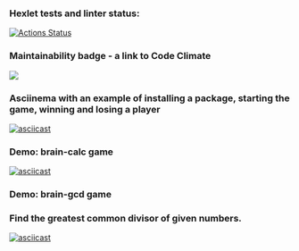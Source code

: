 ### Hexlet tests and linter status:

[![Actions Status](https://github.com/MikRyam/frontend-project-lvl1/workflows/hexlet-check/badge.svg)](https://github.com/MikRyam/frontend-project-lvl1/actions)

### Maintainability badge - a link to Code Climate

<a href="https://codeclimate.com/github/MikRyam/frontend-project-lvl1/maintainability"><img src="https://api.codeclimate.com/v1/badges/7e577254a7f9e778c060/maintainability" /></a>

### Asciinema with an example of installing a package, starting the game, winning and losing a player
[![asciicast](https://asciinema.org/a/7aSCJTf9p88GW4IV0L3Y1yYVk.svg)](https://asciinema.org/a/7aSCJTf9p88GW4IV0L3Y1yYVk)

### Demo: brain-calc game
[![asciicast](https://asciinema.org/a/tsGyGMzoXgHFUhq5w51WbUrp1.svg)](https://asciinema.org/a/tsGyGMzoXgHFUhq5w51WbUrp1)

### Demo: brain-gcd game
### Find the greatest common divisor of given numbers.
[![asciicast](https://asciinema.org/a/sfc6IhwGKlVTf41wweCak92SQ.svg)](https://asciinema.org/a/sfc6IhwGKlVTf41wweCak92SQ)
